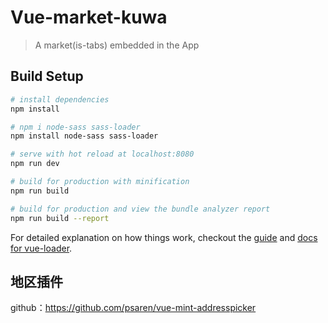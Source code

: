 # Vue-market-kuwa
> A market(is-tabs) embedded in the App


## Build Setup

``` bash
# install dependencies
npm install

# npm i node-sass sass-loader
npm install node-sass sass-loader

# serve with hot reload at localhost:8080
npm run dev

# build for production with minification
npm run build

# build for production and view the bundle analyzer report
npm run build --report

```

For detailed explanation on how things work, checkout the [guide](http://vuejs-templates.github.io/webpack/) and [docs for vue-loader](http://vuejs.github.io/vue-loader).


## 地区插件
github：https://github.com/psaren/vue-mint-addresspicker